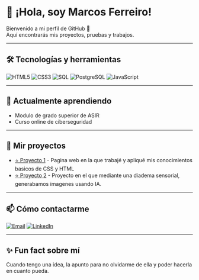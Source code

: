# 👋 ¡Hola, soy Marcos Ferreiro!

Bienvenido a mi perfil de GitHub 🚀  
Aquí encontrarás mis proyectos, pruebas y trabajos.

---

## 🛠️ Tecnologías y herramientas

![[HTML5](https://img.shields.io/badge/HTML5-E34F26?style=for-the-badge&logo=html5&logoColor=white)](https://lenguajehtml.com/html)
![[CSS3](https://img.shields.io/badge/CSS3-1572B6?style=for-the-badge&logo=css3&logoColor=white)](https://lenguajecss.com)
![[SQL](https://img.shields.io/badge/SQL-336791?style=for-the-badge&logo=database&logoColor=white)]()
![[PostgreSQL](https://img.shields.io/badge/PostgreSQL-316192?style=for-the-badge&logo=postgresql&logoColor=white)](https://www.postgresql.org)
![[JavaScript](https://img.shields.io/badge/JavaScript-F7DF1E?style=for-the-badge&logo=javascript&logoColor=black)](https://lenguajejs.com/javascript)

---

## 🌱 Actualmente aprendiendo

- Modulo de grado superior de ASIR
- Curso online de ciberseguridad

---

## 🚀 Mir proyectos

- [⭐ Proyecto 1](https://github.com/MaarkiDev/Pagina-Goku) - Pagina web en la que trabajé y apliqué mis conocimientos basicos de CSS y HTML
- [⭐ Proyecto 2](https://github.com/rpmaya/diademas) - Proyecto en el que mediante una diadema sensorial, generabamos imagenes usando IA.

---

## 📫 Cómo contactarme

[![Email](https://img.shields.io/badge/Email-D14836?style=for-the-badge&logo=gmail&logoColor=white)](mailto:marcosfn2005@gmail.com)
[![LinkedIn](https://img.shields.io/badge/LinkedIn-0077B5?style=for-the-badge&logo=linkedin&logoColor=white)](https://linkedin.com/in/marcos-ferreiro-nieto-218b47328)

---

## ✨ Fun fact sobre mí

Cuando tengo una idea, la apunto para no olvidarme de ella y poder hacerla en cuanto pueda.
